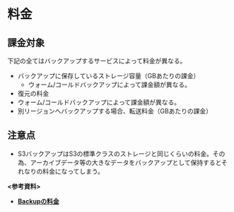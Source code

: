 # 料金
## 課金対象
下記の全てはバックアップするサービスによって料金が異なる。
- バックアップに保存しているストレージ容量（GBあたりの課金）
  - ウォーム/コールドバックアップによって課金額が異なる。
-  復元の料金
  - ウォーム/コールドバックアップによって課金額が異なる。 
- 別リージョンへバックアップする場合、転送料金（GBあたりの課金）

## 注意点
- S3バックアップはS3の標準クラスのストレージと同じくらいの料金。その為、アーカイブデータ等の大きなデータをバックアップとして保持するとそれなりの料金になってしまう。

**<参考資料>**  
- [**Backupの料金**](https://aws.amazon.com/jp/backup/pricing/)

